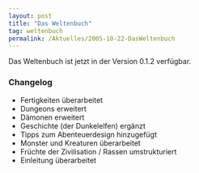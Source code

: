 ```yaml
---
layout: post
title: "Das Weltenbuch"
tag: weltenbuch
permalink: /Aktuelles/2005-10-22-DasWeltenbuch
---
```


<p>Das Weltenbuch ist jetzt in der Version 0.1.2 verf&uuml;gbar.</p>
<h3>Changelog</h3>
<ul>
<li>Fertigkeiten &uuml;berarbeitet</li>
<li>Dungeons erweitert</li>
<li>D&auml;monen erweitert</li>
<li>Geschichte (der Dunkelelfen) erg&auml;nzt</li>
<li>Tipps zum Abenteuerdesign hinzugef&uuml;gt</li>
<li>Monster und Kreaturen &uuml;berarbeitet</li>
<li>Fr&uuml;chte der Zivilisation / Rassen umstrukturiert</li>
<li>Einleitung &uuml;berarbeitet</li>
</ul>

